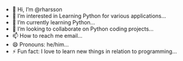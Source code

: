 - 👋 Hi, I’m @rharsson
- 👀 I’m interested in Learning Python for various applications...
- 🌱 I’m currently learning Python...
- 💞️ I’m looking to collaborate on Python coding projects...
- 📫 How to reach me email...
- 😄 Pronouns: he/him...
- ⚡ Fun fact: I love to learn new things in relation to programming...

<!---
rharsson/rharsson is a ✨ special ✨ repository because its `README.md` (this file) appears on your GitHub profile.
You can click the Preview link to take a look at your changes.
--->
